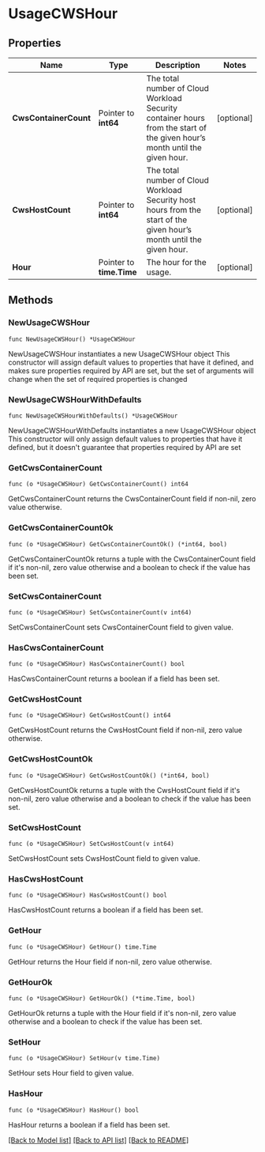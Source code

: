 # UsageCWSHour

## Properties

Name | Type | Description | Notes
---- | ---- | ----------- | ------
**CwsContainerCount** | Pointer to **int64** | The total number of Cloud Workload Security container hours from the start of the given hour’s month until the given hour. | [optional] 
**CwsHostCount** | Pointer to **int64** | The total number of Cloud Workload Security host hours from the start of the given hour’s month until the given hour. | [optional] 
**Hour** | Pointer to **time.Time** | The hour for the usage. | [optional] 

## Methods

### NewUsageCWSHour

`func NewUsageCWSHour() *UsageCWSHour`

NewUsageCWSHour instantiates a new UsageCWSHour object
This constructor will assign default values to properties that have it defined,
and makes sure properties required by API are set, but the set of arguments
will change when the set of required properties is changed

### NewUsageCWSHourWithDefaults

`func NewUsageCWSHourWithDefaults() *UsageCWSHour`

NewUsageCWSHourWithDefaults instantiates a new UsageCWSHour object
This constructor will only assign default values to properties that have it defined,
but it doesn't guarantee that properties required by API are set

### GetCwsContainerCount

`func (o *UsageCWSHour) GetCwsContainerCount() int64`

GetCwsContainerCount returns the CwsContainerCount field if non-nil, zero value otherwise.

### GetCwsContainerCountOk

`func (o *UsageCWSHour) GetCwsContainerCountOk() (*int64, bool)`

GetCwsContainerCountOk returns a tuple with the CwsContainerCount field if it's non-nil, zero value otherwise
and a boolean to check if the value has been set.

### SetCwsContainerCount

`func (o *UsageCWSHour) SetCwsContainerCount(v int64)`

SetCwsContainerCount sets CwsContainerCount field to given value.

### HasCwsContainerCount

`func (o *UsageCWSHour) HasCwsContainerCount() bool`

HasCwsContainerCount returns a boolean if a field has been set.

### GetCwsHostCount

`func (o *UsageCWSHour) GetCwsHostCount() int64`

GetCwsHostCount returns the CwsHostCount field if non-nil, zero value otherwise.

### GetCwsHostCountOk

`func (o *UsageCWSHour) GetCwsHostCountOk() (*int64, bool)`

GetCwsHostCountOk returns a tuple with the CwsHostCount field if it's non-nil, zero value otherwise
and a boolean to check if the value has been set.

### SetCwsHostCount

`func (o *UsageCWSHour) SetCwsHostCount(v int64)`

SetCwsHostCount sets CwsHostCount field to given value.

### HasCwsHostCount

`func (o *UsageCWSHour) HasCwsHostCount() bool`

HasCwsHostCount returns a boolean if a field has been set.

### GetHour

`func (o *UsageCWSHour) GetHour() time.Time`

GetHour returns the Hour field if non-nil, zero value otherwise.

### GetHourOk

`func (o *UsageCWSHour) GetHourOk() (*time.Time, bool)`

GetHourOk returns a tuple with the Hour field if it's non-nil, zero value otherwise
and a boolean to check if the value has been set.

### SetHour

`func (o *UsageCWSHour) SetHour(v time.Time)`

SetHour sets Hour field to given value.

### HasHour

`func (o *UsageCWSHour) HasHour() bool`

HasHour returns a boolean if a field has been set.


[[Back to Model list]](../README.md#documentation-for-models) [[Back to API list]](../README.md#documentation-for-api-endpoints) [[Back to README]](../README.md)


